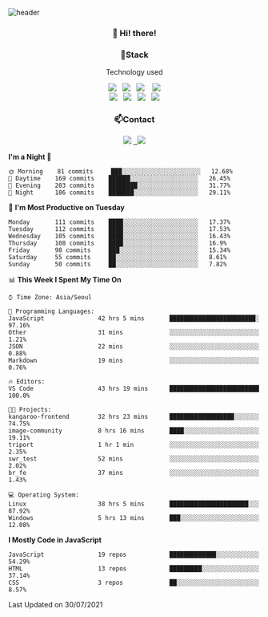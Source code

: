 ![header](https://capsule-render.vercel.app/api?type=waving&color=gradient&height=200&text=Che-ri&fontAlign=70&fontAlignY=40&animation=twinkling)

<h3 align="center">👋 Hi! there!</h3>

<h3 align="center">📌Stack</h3>
<p align="center">Technology used</p>
<div align="center"><img src="https://img.shields.io/badge/HTML5-e74c3c?style=flat-square&logo=HTML5&logoColor=white"></img> &nbsp <img src="https://img.shields.io/badge/CSS3-0A84FF?style=flat-square&logo=CSS3&logoColor=white"></img>  &nbsp <img src="https://img.shields.io/badge/SCSS-fd79a8?style=flat-square&logo=Sass&logoColor=white"/></a>&nbsp  &nbsp <img src="https://img.shields.io/badge/styled%2Dcomponents-DB7093?style=flat-square&logo=styled%2Dcomponents&logoColor=white"/></a>
<br><img src="https://img.shields.io/badge/JavaScript-FFCD11?style=flat-square&logo=JavaScript&logoColor=white"></img> &nbsp <img src="https://img.shields.io/badge/React-00BCF6?style=flat-square&logo=React&logoColor=white"></img> &nbsp <img src="https://img.shields.io/badge/Redux-764ABC?style=flat-square&logo=Redux&logoColor=white"/></a> &nbsp <img src="https://img.shields.io/badge/jQuery-3655FF?style=flat-square&logo=jQuery&logoColor=white"></img></div>

<h3 align="center">📫Contact</h3>
<div align="center"><a href="https://cheri.tistory.com/"><img src="https://img.shields.io/badge/Cheri-AD29B6?style=flat-square&logo=Tidal&logoColor=white"/></a> <a href="rnjs1135@gmail.com"> &nbsp <img src="https://img.shields.io/badge/Gmail-EA4335?style=flat-square&logo=Gmail&logoColor=white"/></a></div>

<!--START_SECTION:waka-->
**I'm a Night 🦉** 

```text
🌞 Morning    81 commits     ███░░░░░░░░░░░░░░░░░░░░░░   12.68% 
🌆 Daytime    169 commits    ██████░░░░░░░░░░░░░░░░░░░   26.45% 
🌃 Evening    203 commits    ████████░░░░░░░░░░░░░░░░░   31.77% 
🌙 Night      186 commits    ███████░░░░░░░░░░░░░░░░░░   29.11%

```
📅 **I'm Most Productive on Tuesday** 

```text
Monday       111 commits    ████░░░░░░░░░░░░░░░░░░░░░   17.37% 
Tuesday      112 commits    ████░░░░░░░░░░░░░░░░░░░░░   17.53% 
Wednesday    105 commits    ████░░░░░░░░░░░░░░░░░░░░░   16.43% 
Thursday     108 commits    ████░░░░░░░░░░░░░░░░░░░░░   16.9% 
Friday       98 commits     ███░░░░░░░░░░░░░░░░░░░░░░   15.34% 
Saturday     55 commits     ██░░░░░░░░░░░░░░░░░░░░░░░   8.61% 
Sunday       50 commits     ██░░░░░░░░░░░░░░░░░░░░░░░   7.82%

```


📊 **This Week I Spent My Time On** 

```text
⌚︎ Time Zone: Asia/Seoul

💬 Programming Languages: 
JavaScript               42 hrs 5 mins       ████████████████████████░   97.16% 
Other                    31 mins             ░░░░░░░░░░░░░░░░░░░░░░░░░   1.21% 
JSON                     22 mins             ░░░░░░░░░░░░░░░░░░░░░░░░░   0.88% 
Markdown                 19 mins             ░░░░░░░░░░░░░░░░░░░░░░░░░   0.76%

🔥 Editors: 
VS Code                  43 hrs 19 mins      █████████████████████████   100.0%

🐱‍💻 Projects: 
kangaroo-frontend        32 hrs 23 mins      ██████████████████░░░░░░░   74.75% 
image-community          8 hrs 16 mins       ████░░░░░░░░░░░░░░░░░░░░░   19.11% 
triport                  1 hr 1 min          ░░░░░░░░░░░░░░░░░░░░░░░░░   2.35% 
swr_test                 52 mins             ░░░░░░░░░░░░░░░░░░░░░░░░░   2.02% 
br_fe                    37 mins             ░░░░░░░░░░░░░░░░░░░░░░░░░   1.43%

💻 Operating System: 
Linux                    38 hrs 5 mins       ██████████████████████░░░   87.92% 
Windows                  5 hrs 13 mins       ███░░░░░░░░░░░░░░░░░░░░░░   12.08%

```

**I Mostly Code in JavaScript** 

```text
JavaScript               19 repos            █████████████░░░░░░░░░░░░   54.29% 
HTML                     13 repos            █████████░░░░░░░░░░░░░░░░   37.14% 
CSS                      3 repos             ██░░░░░░░░░░░░░░░░░░░░░░░   8.57%

```



 Last Updated on 30/07/2021
<!--END_SECTION:waka-->
